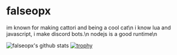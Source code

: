 # falseopx

im known for making cattori and being a cool cat\n
i know lua and javascript, i make discord bots.\n
nodejs is a good runtime\n

![falseopx's github stats](https://github-readme-stats.vercel.app/api?username=falseopx&theme=dracula&show_icons=true)
[![trophy](https://github-profile-trophy.vercel.app/?username=falseopx&theme=dracula&margin-w=15&margin-h=15&column=7)]()
